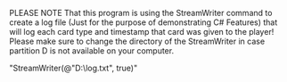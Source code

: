 PLEASE NOTE That this program is using the StreamWriter command to create a log file (Just for the purpose of demonstrating C# Features) that will log each card type and timestamp that card was given to the player! Please make sure to change the directory of the StreamWriter in case partition D is not available on your computer.

"StreamWriter(@"D:\log.txt", true)"
